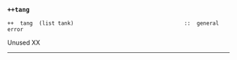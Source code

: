 ### `++tang`

    ++  tang  (list tank)                                   ::  general error

Unused XX



***
